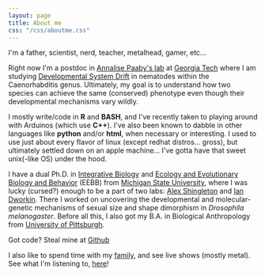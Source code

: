 ```yaml
---
layout: page
title: About me
css: "/css/aboutme.css"
---
```


<div id="aboutme-section">
  
I'm a father, scientist, nerd, teacher, metalhead, gamer, etc...

<p class="about-text">
<span class="fa fa-flask about-icon"></span> 
Right now I'm a postdoc in <a href= "http://genaamics.org/">Annalise Paaby's lab</a> at <a href= "http://www.gatech.edu/">Georgia Tech</a>  where I am studying <a href="http://lmgtfy.com/?q=developmental+system+drift">Developmental System Drift</a> in nematodes within the Caenorhabditis genus. Ultimately, my goal is to understand how two species can achieve the same (conserved) phenotype even though their developmental mechanisms vary wildly. 
</p>

<p class="about-text">
<span class="fa fa-code about-icon"></span> 
I mostly write/code in <strong>R</strong> and <strong>BASH</strong>, and I've recently taken to playing around with Arduinos (which use <strong>C++</strong>). I've also been known to dabble in other languages like <strong>python</strong> and/or <strong>html</strong>, when necessary or interesting. I used to use just about every flavor of linux (except redhat distros... gross), but ultimately settled down on an apple machine... I've gotta have that sweet unix(-like OS) under the hood.
</p>

<p class="about-text">

<span class="fa fa-graduation-cap about-icon"></span>
I have a dual Ph.D. in <a href="https://integrativebiology.natsci.msu.edu/">Integrative Biology</a> and <a href="https://eebb.msu.edu/">Ecology and Evolutionary Biology and Behavior</a> (EEBB) from <a href="http://www.msu.edu/">Michigan State University</a>, where I was lucky (cursed?) enough to be a part of two labs: <a href="https://www.lakeforest.edu/academics/faculty/shingleton/">Alex Shingleton</a> and <a href="http://www.biology.mcmaster.ca/dworkin/">Ian Dworkin</a>. There I worked on uncovering the developmental and molecular-genetic mechanisms of sexual size and shape dimorphism in <i>Drosophila melanogaster</i>. Before all this, I also got my B.A. in Biological Anthropology from <a href="www.pitt.edu">University of Pittsburgh</a>.
</p>

<p class="about-text">

<span class="fa fa-github  about-icon"></span> Got code? Steal mine at <a href="https://github.com/testanick"> Github</a>
</p>

<p class="about-text">

<span class="fa fa-camera-retro about-icon"></span> 
I also like to spend time with my <a href="/_freya">family</a>, and see live shows (mostly metal). See what I'm listening to, <a href="http://www.last.fm/user/Thorwegian">here</a>!

